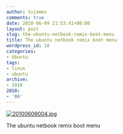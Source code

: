 ```yaml
---
author: tvjames
comments: true
date: 2010-06-09 21:53:41+00:00
layout: post
slug: the-ubuntu-netbook-remix-boot-menu
title: The ubuntu netbook remix boot menu
wordpress_id: 18
categories:
- Ubuntu
tags:
- linux
- ubuntu
archive: 
- 2010
2010:
- '06'
---
```


[![20100609004.jpg](/content/posts/images/20100609004_zpsea11116a.jpg)](/content/posts/images/20100609004_zpsea11116a.jpg "photo 20100609004_zpsea11116a.jpg")

The ubuntu netbook remix boot menu
